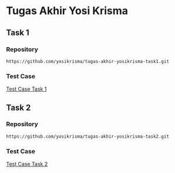 # Tugas  Akhir Yosi Krisma

## Task 1
### Repository
`https://github.com/yosikrisma/tugas-akhir-yosikrisma-task1.git`
### Test Case
[Test Case Task 1](https://docs.google.com/spreadsheets/d/1am1uwKAlBQQDeFKqAOg_dJabWdgkR3hrNo4YE7k6v44/edit?usp=sharing)

## Task 2
### Repository
`https://github.com/yosikrisma/tugas-akhir-yosikrisma-task2.git`
### Test Case
[Test Case Task 2](https://docs.google.com/spreadsheets/d/1w4WR14MJFBHFS1HM80L-ZaLzhY7kLrBpeFlHyywJjKE/edit?usp=sharing)

